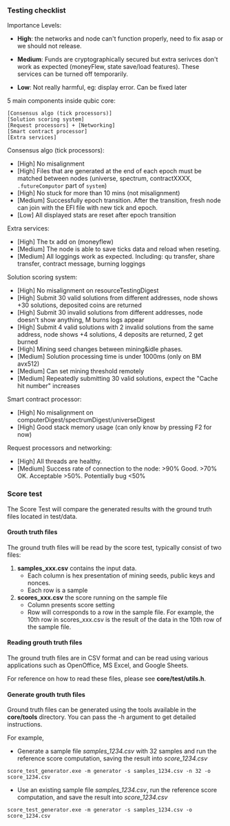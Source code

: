 ### Testing checklist
Importance Levels:
- **High**: the networks and node can't function properly, need to fix asap or we should not release.

- **Medium**: Funds are cryptographically secured but extra serivces don't work as expected (moneyFlew, state save/load features). These services can be turned off temporarily.

- **Low**: Not really harmful, eg: display error. Can be fixed later


5 main components inside qubic core:
```
[Consensus algo (tick processors)]
[Solution scoring system]
[Request processors] + [Networking]
[Smart contract processor]
[Extra services]
```

Consensus algo (tick processors):
- [High] No misalignment
- [High] Files that are generated at the end of each epoch must be matched between nodes (universe, spectrum, contractXXXX, `.futureComputor` part of `system`)
- [High] No stuck for more than 10 mins (not misalignment)
- [Medium] Successfully epoch transition. After the transition, fresh node can join with the EFI file with new tick and epoch.
- [Low] All displayed stats are reset after epoch transition


Extra services:
- [High] The tx add on (moneyflew)
- [Medium] The node is able to save ticks data and reload when reseting.
- [Medium] All loggings work as expected. Including: qu transfer, share transfer, contract message, burning loggings


Solution scoring system:
- [High] No misalignment on resourceTestingDigest
- [High] Submit 30 valid solutions from different addresses, node shows +30 solutions, deposited coins are returned
- [High] Submit 30 invalid solutions from different addresses, node doesn't show anything, M burns logs appear
- [High] Submit 4 valid solutions with 2 invalid solutions from the same address, node shows +4 solutions, 4 deposits are returned, 2 get burned
- [High] Mining seed changes between mining&idle phases.
- [Medium] Solution processing time is under 1000ms (only on BM avx512)
- [Medium] Can set mining threshold remotely
- [Medium] Repeatedly submitting 30 valid solutions, expect the "Cache hit number" increases

Smart contract processor:
- [High] No misalignment on computerDigest/spectrumDigest/universeDigest
- [High] Good stack memory usage (can only know by pressing F2 for now)

Request processors and networking:
- [High] All threads are healthy.
- [Medium] Success rate of connection to the node: >90% Good. >70% OK. Acceptable >50%. Potentially bug <50%



### Score test

The Score Test will compare the generated results with the ground truth files located in test/data.

#### Grouth truth files
The ground truth files will be read by the score test, typically consist of two files:
1. **samples_xxx.csv** contains the input data.
    - Each column is hex presentation of mining seeds, public keys and nonces.
    - Each row is a sample
2. **scores_xxx.csv** the score running on the sample file
    - Column presents score setting
    - Row will corresponds to a row in the sample file. For example, the 10th row in scores_xxx.csv is the result of the data in the 10th row of the sample file.

#### Reading grouth truth files

The ground truth files are in CSV format and can be read using various applications such as OpenOffice, MS Excel, and Google Sheets.

For reference on how to read these files, please see **core/test/utils.h**.

#### Generate grouth truth files
Ground truth files can be generated using the tools available in the **core/tools** directory. You can pass the -h argument to get detailed instructions.

For example,

- Generate a sample file *samples_1234.csv* with 32 samples and run the reference score computation, saving the result into *score_1234.csv*
```
score_test_generator.exe -m generator -s samples_1234.csv -n 32 -o score_1234.csv
```

- Use an existing sample file *samples_1234.csv*, run the reference score computation, and save the result into *score_1234.csv*
```
score_test_generator.exe -m generator -s samples_1234.csv -o score_1234.csv
```
